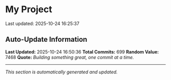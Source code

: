 # My Project


Last updated: 2025-10-24 16:25:37


































































































































































































































































































































































































































































































































































































































































































































































































































































































































































































































































































































## Auto-Update Information

**Last Updated:** 2025-10-24 16:50:36
**Total Commits:** 699
**Random Value:** 7468
**Quote:** _Building something great, one commit at a time._

---
_This section is automatically generated and updated._